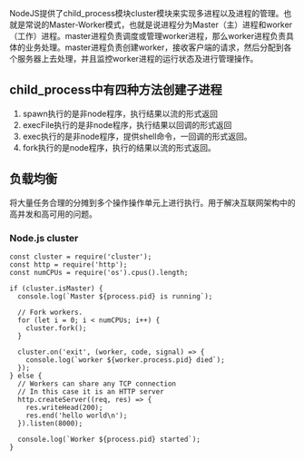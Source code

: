 NodeJS提供了child_process模块cluster模块来实现多进程以及进程的管理。也就是常说的Master-Worker模式，也就是说进程分为Master（主）进程和worker（工作）进程。master进程负责调度或管理worker进程，那么worker进程负责具体的业务处理。master进程负责创建worker，接收客户端的请求，然后分配到各个服务器上去处理，并且监控worker进程的运行状态及进行管理操作。

## child_process中有四种方法创建子进程
1. spawn执行的是非node程序，执行结果以流的形式返回
2. execFile执行的是非node程序，执行结果以回调的形式返回
3. exec执行的是非node程序，提供shell命令，一回调的形式返回。
4. fork执行的是node程序，执行的结果以流的形式返回。

## 负载均衡
将大量任务合理的分摊到多个操作操作单元上进行执行。用于解决互联网架构中的高并发和高可用的问题。

### Node.js cluster
```
const cluster = require('cluster');
const http = require('http');
const numCPUs = require('os').cpus().length;

if (cluster.isMaster) {
  console.log(`Master ${process.pid} is running`);

  // Fork workers.
  for (let i = 0; i < numCPUs; i++) {
    cluster.fork();
  }

  cluster.on('exit', (worker, code, signal) => {
    console.log(`worker ${worker.process.pid} died`);
  });
} else {
  // Workers can share any TCP connection
  // In this case it is an HTTP server
  http.createServer((req, res) => {
    res.writeHead(200);
    res.end('hello world\n');
  }).listen(8000);

  console.log(`Worker ${process.pid} started`);
}

```

